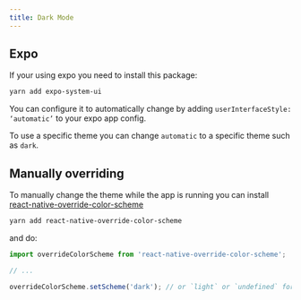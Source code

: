 ```yaml
---
title: Dark Mode
---
```


## Expo

If your using expo you need to install this package:

```sh
yarn add expo-system-ui
```

You can configure it to automatically change by adding `userInterfaceStyle: ‘automatic’` to your expo app config.

To use a specific theme you can change `automatic` to a specific theme such as `dark`.

## Manually overriding

To manually change the theme while the app is running you can install [react-native-override-color-scheme](https://github.com/plumvillage/react-native-override-color-scheme)
```sh
yarn add react-native-override-color-scheme
```

and do:
```typescript
import overrideColorScheme from 'react-native-override-color-scheme';

// ...

overrideColorScheme.setScheme('dark'); // or `light` or `undefined` for system default
```
